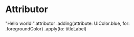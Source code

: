 # Attributor

"Hello world!".attributor
    .adding(attribute: UIColor.blue, for: .foregroundColor)
.apply(to: titleLabel)
